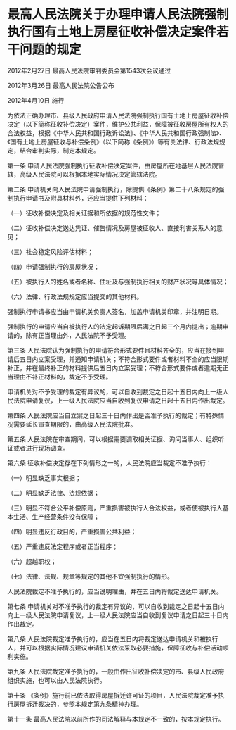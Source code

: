 # 最高人民法院关于办理申请人民法院强制执行国有土地上房屋征收补偿决定案件若干问题的规定

2012年2月27日 最高人民法院审判委员会第1543次会议通过

2012年3月26日 最高人民法院公告公布

2012年4月10日 施行

<!-- INFO END -->

为依法正确办理市、县级人民政府申请人民法院强制执行国有土地上房屋征收补偿决定（以下简称征收补偿决定）案件，维护公共利益，保障被征收房屋所有权人的合法权益，根据《中华人民共和国行政诉讼法》、《中华人民共和国行政强制法》、《国有土地上房屋征收与补偿条例》（以下简称《条例》）等有关法律、行政法规规定，结合审判实际，制定本规定。

第一条 申请人民法院强制执行征收补偿决定案件，由房屋所在地基层人民法院管辖，高级人民法院可以根据本地实际情况决定管辖法院。

第二条 申请机关向人民法院申请强制执行，除提供《条例》第二十八条规定的强制执行申请书及附具材料外，还应当提供下列材料：

（一）征收补偿决定及相关证据和所依据的规范性文件；

（二）征收补偿决定送达凭证、催告情况及房屋被征收人、直接利害关系人的意见；

（三）社会稳定风险评估材料；

（四）申请强制执行的房屋状况；

（五）被执行人的姓名或者名称、住址及与强制执行相关的财产状况等具体情况；

（六）法律、行政法规规定应当提交的其他材料。

强制执行申请书应当由申请机关负责人签名，加盖申请机关印章，并注明日期。

强制执行的申请应当自被执行人的法定起诉期限届满之日起三个月内提出；逾期申请的，除有正当理由外，人民法院不予受理。

第三条 人民法院认为强制执行的申请符合形式要件且材料齐全的，应当在接到申请后五日内立案受理，并通知申请机关；不符合形式要件或者材料不全的应当限期补正，并在最终补正的材料提供后五日内立案受理；不符合形式要件或者逾期无正当理由不补正材料的，裁定不予受理。

申请机关对不予受理的裁定有异议的，可以自收到裁定之日起十五日内向上一级人民法院申请复议，上一级人民法院应当自收到复议申请之日起十五日内作出裁定。

第四条 人民法院应当自立案之日起三十日内作出是否准予执行的裁定；有特殊情况需要延长审查期限的，由高级人民法院批准。

第五条 人民法院在审查期间，可以根据需要调取相关证据、询问当事人、组织听证或者进行现场调查。

第六条 征收补偿决定存在下列情形之一的，人民法院应当裁定不准予执行：

（一）明显缺乏事实根据；

（二）明显缺乏法律、法规依据；

（三）明显不符合公平补偿原则，严重损害被执行人合法权益，或者使被执行人基本生活、生产经营条件没有保障；

（四）明显违反行政目的，严重损害公共利益；

（五）严重违反法定程序或者正当程序；

（六）超越职权；

（七）法律、法规、规章等规定的其他不宜强制执行的情形。

人民法院裁定不准予执行的，应当说明理由，并在五日内将裁定送达申请机关。

第七条 申请机关对不准予执行的裁定有异议的，可以自收到裁定之日起十五日内向上一级人民法院申请复议，上一级人民法院应当自收到复议申请之日起三十日内作出裁定。

第八条 人民法院裁定准予执行的，应当在五日内将裁定送达申请机关和被执行人，并可以根据实际情况建议申请机关依法采取必要措施，保障征收与补偿活动顺利实施。

第九条 人民法院裁定准予执行的，一般由作出征收补偿决定的市、县级人民政府组织实施，也可以由人民法院执行。

第十条 《条例》施行前已依法取得房屋拆迁许可证的项目，人民法院裁定准予执行房屋拆迁裁决的，参照本规定第九条精神办理。

第十一条 最高人民法院以前所作的司法解释与本规定不一致的，按本规定执行。

